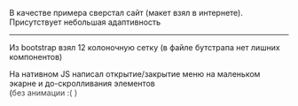 <p>В качестве примера сверстал сайт (макет взял в интернете). Присутствует небольшая адаптивность </p>
<hr>
<p>Из bootstrap взял 12 колоночную сетку (в файле бутстрапа нет лишних компонентов)</p>
<p>На нативном JS написал открытие/закрытие меню на маленьком экарне и до-скролливания элементов <br>(<span style='color: #444;'>без анимации :(<span> ) </p>
